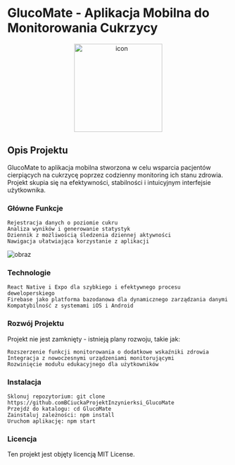 # GlucoMate - Aplikacja Mobilna do Monitorowania Cukrzycy
<p align="center">
  <img width="200" height="200" src="https://github.com/BCiucka/ProjektInzynierksi_GlucoMate/assets/128985044/3db01ba2-b8ff-4ffb-b82f-36be48cb22c7" alt="icon">
</p>

## Opis Projektu


GlucoMate to aplikacja mobilna stworzona w celu wsparcia pacjentów cierpiących na cukrzycę poprzez codzienny monitoring ich stanu zdrowia. Projekt skupia się na efektywności, stabilności i intuicyjnym interfejsie użytkownika.
### Główne Funkcje

    Rejestracja danych o poziomie cukru
    Analiza wyników i generowanie statystyk
    Dziennik z możliwością śledzenia dziennej aktywności
    Nawigacja ułatwiająca korzystanie z aplikacji
    
![obraz](https://github.com/BCiucka/ProjektInzynierksi_GlucoMate/assets/128985044/203c2577-57ea-4135-a6a8-d2c779f1abf1)


### Technologie

    React Native i Expo dla szybkiego i efektywnego procesu deweloperskiego
    Firebase jako platforma bazodanowa dla dynamicznego zarządzania danymi
    Kompatybilność z systemami iOS i Android

### Rozwój Projektu

Projekt nie jest zamknięty - istnieją plany rozwoju, takie jak:

    Rozszerzenie funkcji monitorowania o dodatkowe wskaźniki zdrowia
    Integracja z nowoczesnymi urządzeniami monitorującymi
    Rozwinięcie modułu edukacyjnego dla użytkowników

### Instalacja

    Sklonuj repozytorium: git clone 
    https://github.comBCiuckaProjektInzynierksi_GlucoMate
    Przejdź do katalogu: cd GlucoMate
    Zainstaluj zależności: npm install
    Uruchom aplikację: npm start



### Licencja

Ten projekt jest objęty licencją MIT License.
